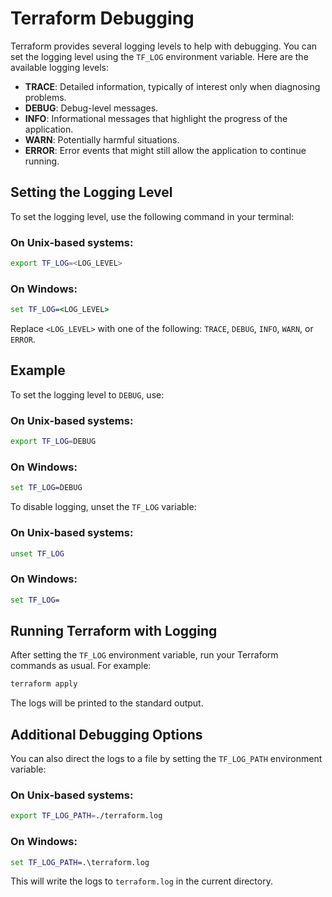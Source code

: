 # Terraform Debugging

Terraform provides several logging levels to help with debugging. You can set the logging level using the `TF_LOG` environment variable. Here are the available logging levels:

- **TRACE**: Detailed information, typically of interest only when diagnosing problems.
- **DEBUG**: Debug-level messages.
- **INFO**: Informational messages that highlight the progress of the application.
- **WARN**: Potentially harmful situations.
- **ERROR**: Error events that might still allow the application to continue running.

## Setting the Logging Level

To set the logging level, use the following command in your terminal:

### On Unix-based systems:

```sh
export TF_LOG=<LOG_LEVEL>
```

### On Windows:

```cmd
set TF_LOG=<LOG_LEVEL>
```

Replace `<LOG_LEVEL>` with one of the following: `TRACE`, `DEBUG`, `INFO`, `WARN`, or `ERROR`.

## Example

To set the logging level to `DEBUG`, use:

### On Unix-based systems:

```sh
export TF_LOG=DEBUG
```

### On Windows:

```cmd
set TF_LOG=DEBUG
```

To disable logging, unset the `TF_LOG` variable:

### On Unix-based systems:

```sh
unset TF_LOG
```

### On Windows:

```cmd
set TF_LOG=
```

## Running Terraform with Logging

After setting the `TF_LOG` environment variable, run your Terraform commands as usual. For example:

```sh
terraform apply
```

The logs will be printed to the standard output.

## Additional Debugging Options

You can also direct the logs to a file by setting the `TF_LOG_PATH` environment variable:

### On Unix-based systems:

```sh
export TF_LOG_PATH=./terraform.log
```

### On Windows:

```cmd
set TF_LOG_PATH=.\terraform.log
```

This will write the logs to `terraform.log` in the current directory.
